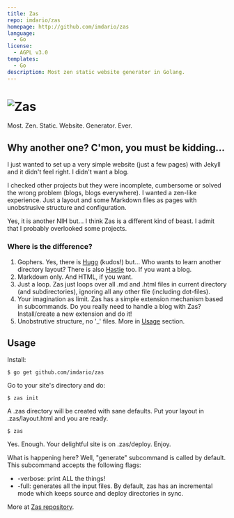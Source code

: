 ```yaml
---
title: Zas
repo: imdario/zas
homepage: http://github.com/imdario/zas
language:
  - Go
license:
  - AGPL v3.0
templates:
  - Go
description: Most zen static website generator in Golang.
---
```


# ![Zas](http://i.imgur.com/e9abWRX.png)

Most. Zen. Static. Website. Generator. Ever.

## Why another one? C'mon, you must be kidding...

I just wanted to set up a very simple website (just a few pages) with Jekyll and it didn't feel right. I didn't want a blog.

I checked other projects but they were incomplete, cumbersome or solved the wrong problem (blogs, blogs everywhere). I wanted a zen-like experience. Just a layout and some Markdown files as pages with unobstrusive structure and configuration.

Yes, it is another NIH but... I think Zas is a different kind of beast. I admit that I probably overlooked some projects.

### Where is the difference?

1. Gophers. Yes, there is [Hugo](http://gohugo.io/) (kudos!) but... Who wants to learn another directory layout? There is also [Hastie](https://github.com/mkaz/hastie) too. If you want a blog.
2. Markdown only. And HTML, if you want.
3. Just a loop. Zas just loops over all .md and .html files in current directory (and subdirectories), ignoring all any other file (including dot-files).
4. Your imagination as limit. Zas has a simple extension mechanism based in subcommands. Do you really need to handle a blog with Zas? Install/create a new extension and do it!
5. Unobstrutive structure, no '_' files. More in [Usage](#usage) section.

## Usage

Install:

    $ go get github.com/imdario/zas

Go to your site's directory and do:

    $ zas init

A .zas directory will be created with sane defaults. Put your layout in .zas/layout.html and you are ready.

    $ zas

Yes. Enough. Your delightful site is on .zas/deploy. Enjoy.

What is happening here? Well, "generate" subcommand is called by default. This subcommand accepts the following flags:

* -verbose: print ALL the things!
* -full: generates all the input files. By default, zas has an incremental mode which keeps source and deploy directories in sync.

More at [Zas repository](https://github.com/imdario/zas/blob/master/README.md).
